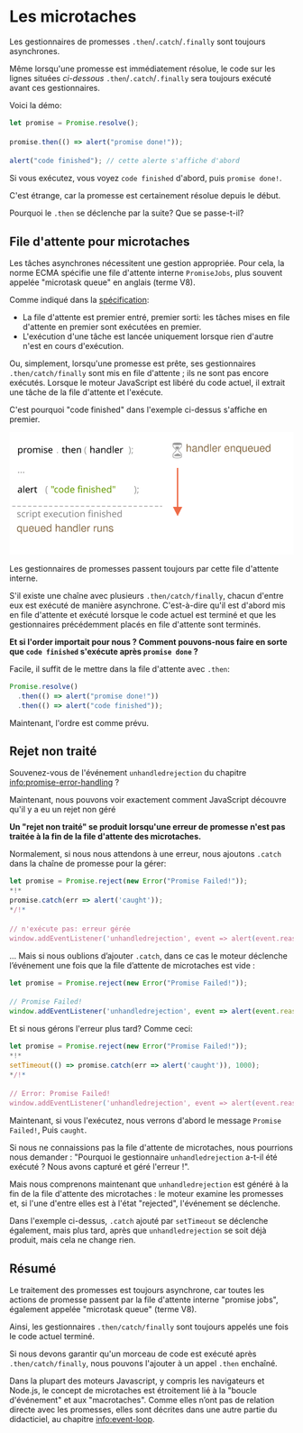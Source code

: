 
# Les microtaches

Les gestionnaires de promesses `.then`/`.catch`/`.finally` sont toujours asynchrones.

Même lorsqu'une promesse est immédiatement résolue, le code sur les lignes situées *ci-dessous* `.then`/`.catch`/`.finally` sera toujours exécuté avant ces gestionnaires.

Voici la démo:

```js run
let promise = Promise.resolve();

promise.then(() => alert("promise done!"));

alert("code finished"); // cette alerte s'affiche d'abord
```

Si vous exécutez, vous voyez `code finished` d'abord, puis `promise done!`.

C'est étrange, car la promesse est certainement résolue depuis le début.

Pourquoi le `.then` se déclenche par la suite? Que se passe-t-il?

## File d'attente pour microtaches

Les tâches asynchrones nécessitent une gestion appropriée. Pour cela, la norme ECMA spécifie une file d'attente interne `PromiseJobs`, plus souvent appelée "microtask queue" en anglais (terme V8).

Comme indiqué dans la [spécification](https://tc39.github.io/ecma262/#sec-jobs-and-job-queues):

- La file d'attente est premier entré, premier sorti: les tâches mises en file d'attente en premier sont exécutées en premier.
- L'exécution d'une tâche est lancée uniquement lorsque rien d'autre n'est en cours d'exécution.

Ou, simplement, lorsqu'une promesse est prête, ses gestionnaires `.then/catch/finally` sont mis en file d'attente ; ils ne sont pas encore exécutés. Lorsque le moteur JavaScript est libéré du code actuel, il extrait une tâche de la file d'attente et l'exécute.

C'est pourquoi "code finished" dans l'exemple ci-dessus s'affiche en premier.

![](promiseQueue.svg)

Les gestionnaires de promesses passent toujours par cette file d'attente interne.

S'il existe une chaîne avec plusieurs `.then/catch/finally`, chacun d'entre eux est exécuté de manière asynchrone. C'est-à-dire qu'il est d'abord mis en file d'attente et exécuté lorsque le code actuel est terminé et que les gestionnaires précédemment placés en file d'attente sont terminés.

**Et si l'order importait pour nous ? Comment pouvons-nous faire en sorte que `code finished` s'exécute après `promise done` ?**

Facile, il suffit de le mettre dans la file d'attente avec `.then`:

```js run
Promise.resolve()
  .then(() => alert("promise done!"))
  .then(() => alert("code finished"));
```

Maintenant, l'ordre est comme prévu.

## Rejet non traité

Souvenez-vous de l'événement `unhandledrejection` du chapitre <info:promise-error-handling> ?

Maintenant, nous pouvons voir exactement comment JavaScript découvre qu'il y a eu un rejet non géré

**Un "rejet non traité" se produit lorsqu'une erreur de promesse n'est pas traitée à la fin de la file d'attente des microtaches.**

Normalement, si nous nous attendons à une erreur, nous ajoutons `.catch` dans la chaîne de promesse pour la gérer:

```js run
let promise = Promise.reject(new Error("Promise Failed!"));
*!*
promise.catch(err => alert('caught'));
*/!*

// n'exécute pas: erreur gérée
window.addEventListener('unhandledrejection', event => alert(event.reason));
```

… Mais si nous oublions d’ajouter `.catch`, dans ce cas le moteur déclenche l’événement une fois que la file d’attente de microtaches est vide :

```js run
let promise = Promise.reject(new Error("Promise Failed!"));

// Promise Failed!
window.addEventListener('unhandledrejection', event => alert(event.reason));
```

Et si nous gérons l'erreur plus tard? Comme ceci:

```js run
let promise = Promise.reject(new Error("Promise Failed!"));
*!*
setTimeout(() => promise.catch(err => alert('caught')), 1000);
*/!*

// Error: Promise Failed!
window.addEventListener('unhandledrejection', event => alert(event.reason));
```

Maintenant, si vous l'exécutez, nous verrons d'abord le message `Promise Failed!`, Puis `caught`.

Si nous ne connaissions pas la file d'attente de microtaches, nous pourrions nous demander : "Pourquoi le gestionnaire `unhandledrejection` a-t-il été exécuté ? Nous avons capturé et géré l'erreur !".

Mais nous comprenons maintenant que `unhandledrejection` est généré à la fin de la file d'attente des microtaches : le moteur examine les promesses et, si l'une d'entre elles est à l'état "rejected", l'événement se déclenche.

Dans l'exemple ci-dessus, `.catch` ajouté par `setTimeout` se déclenche également, mais plus tard, après que `unhandledrejection` se soit déjà produit, mais cela ne change rien.

## Résumé

Le traitement des promesses est toujours asynchrone, car toutes les actions de promesse passent par la file d'attente interne "promise jobs", également appelée "microtask queue" (terme V8).

Ainsi, les gestionnaires `.then/catch/finally` sont toujours appelés une fois le code actuel terminé.

Si nous devons garantir qu'un morceau de code est exécuté après `.then/catch/finally`, nous pouvons l'ajouter à un appel `.then` enchaîné.

Dans la plupart des moteurs Javascript, y compris les navigateurs et Node.js, le concept de microtaches est étroitement lié à la "boucle d'événement" et aux "macrotaches". Comme elles n’ont pas de relation directe avec les promesses, elles sont décrites dans une autre partie du didacticiel, au chapitre <info:event-loop>.
